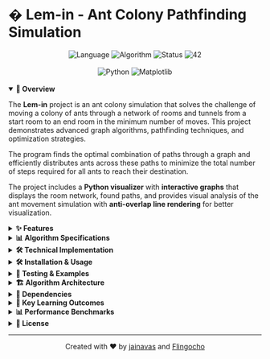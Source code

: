 # � Lem-in - Ant Colony Pathfinding Simulation

<div align="center">
  <img src="https://img.shields.io/badge/Language-C-blue" alt="Language">
  <img src="https://img.shields.io/badge/Algorithm-Pathfinding-green" alt="Algorithm">
  <img src="https://img.shields.io/badge/Status-Completed-success" alt="Status">
  <img src="https://img.shields.io/badge/42-School-brightgreen" alt="42">
  <br><br>
</div>

<div align="center">
  <img src="https://img.shields.io/badge/Python-Visualizer-yellow" alt="Python">
  <img src="https://img.shields.io/badge/Matplotlib-Graphs-orange" alt="Matplotlib">
  <br><br>
</div>

<details open>
<summary><b>🚀 Overview</b></summary>

The **Lem-in** project is an ant colony simulation that solves the challenge of moving a colony of ants through a network of rooms and tunnels from a start room to an end room in the minimum number of moves. This project demonstrates advanced graph algorithms, pathfinding techniques, and optimization strategies.

The program finds the optimal combination of paths through a graph and efficiently distributes ants across these paths to minimize the total number of steps required for all ants to reach their destination.

The project includes a **Python visualizer** with **interactive graphs** that displays the room network, found paths, and provides visual analysis of the ant movement simulation with **anti-overlap line rendering** for better visualization.

</details>

<details>
<summary><b>✨ Features</b></summary>

- � **Multi-Path Algorithm**: Finds multiple optimal paths simultaneously
- 🧠 **Smart Ant Distribution**: Optimally distributes ants across paths to minimize total moves
- 🎯 **Pathfinding Optimization**: Uses advanced graph algorithms for efficient path discovery
- � **Movement Simulation**: Simulates ant movement with collision detection and flow control
- � **Input Validation**: Robust parsing and validation of room networks and connections
- 🎨 **Interactive Visualization**: Python-based graph visualization with matplotlib
- 🔧 **Anti-Overlap Rendering**: Smart line separation to avoid visual overlapping in complex graphs
- 🏗️ **Dynamic Memory Management**: Efficient memory allocation and cleanup
- 📈 **Performance Analysis**: Detailed statistics and path analysis output
</details>

<details>
<summary><b>📊 Algorithm Specifications</b></summary>

| Algorithm | Description | Complexity |
|-----------|-------------|------------|
| **Path Finding** | Multi-path BFS-based algorithm to find all possible paths | O(V + E) per path |
| **Ant Distribution** | Optimal distribution algorithm to minimize total moves | O(P × A) where P=paths, A=ants |
| **Flow Simulation** | Step-by-step ant movement with collision detection | O(S × A) where S=steps |
| **Graph Parsing** | Room and connection validation with duplicate detection | O(V + E) |
| **Memory Management** | Dynamic allocation with automatic cleanup | O(V + E) |

### Input Format
```
[number_of_ants]
##start
[start_room] [x] [y]
##end  
[end_room] [x] [y]
[room1] [x] [y]
[room2] [x] [y]
...
[room1]-[room2]
[room2]-[room3]
...
```

</details>

<details>
<summary><b>🛠️ Technical Implementation</b></summary>

<details>
<summary><b>🔑 Core Components</b></summary>

| Component | Key Features |
|----------|-------------|
| **Graph Parser** | Room validation, coordinate checking, connection parsing |
| **Pathfinder** | BFS-based multi-path discovery, cycle detection |
| **Ant Distributor** | Optimal ant assignment across multiple paths |
| **Flow Simulator** | Step-by-step movement with collision avoidance |
| **Memory Manager** | Dynamic allocation, automatic cleanup, overflow protection |
| **Visualizer** | Interactive graph rendering with matplotlib |

</details>

<details>
<summary><b>⚙️ Algorithm Techniques</b></summary>

| Technique | Description |
|-----------|-------------|
| **Multi-Path BFS** | Finds all possible paths from start to end room |
| **Flow Optimization** | Distributes ants to minimize total completion time |
| **Collision Detection** | Prevents ants from occupying the same room |
| **Graph Validation** | Ensures room uniqueness and valid connections |
| **Memory Pooling** | Efficient allocation for rooms and connections |
| **Anti-Overlap Rendering** | Visual separation of parallel lines in graph display |

</details>
</details>

<details>
<summary><b>🛠️ Installation & Usage</b></summary>

```bash
# Clone the repository
git clone https://github.com/yourusername/lem-in.git

# Navigate to the directory
cd lem-in

# Build the project
make

# Test with example maps
./lem-in < maps/example.map

# Use with visualizer (requires Python and matplotlib)
./lem-in < maps/paths4.map | python3 ant_visualizer.py

# Clean object files
make clean

# Clean everything
make fclean

# Rebuild from scratch
make re
```

### Project Structure

```
lem-in/
├── lemin.h               # Header file with structures and function prototypes
├── lemin.c               # Main program logic and input parsing
├── lemin_room_utils.c    # Room management utilities
├── lemin_algorithm.c     # Pathfinding and ant distribution algorithms
├── intoverunderflow.c    # Overflow protection utilities
├── ant_visualizer.py     # Interactive Python visualizer
├── generator_linux       # Map generator for testing
├── Makefile              # Build automation
├── libft_ext/            # Extended libft library
├── maps/                 # Example map files
│   ├── example.map
│   ├── paths4.map
│   ├── big.map
│   └── ...
└── README.md             # This file
```

### Build System

The project uses **GCC** with the following configuration:
- **Compiler**: GCC with strict flags (-Wall -Wextra -Werror)
- **Dependencies**: Custom libft library included
- **Platform**: Linux/macOS compatible

### Visualizer Requirements

The Python visualizer requires:
- **Python 3.6+**
- **matplotlib** for graph rendering
- **numpy** (optional, for advanced features)

```bash
# Install visualizer dependencies
pip install matplotlib numpy
```

</details>

<details>
<summary><b>🧪 Testing & Examples</b></summary>

The project includes comprehensive test maps and examples:

### Example Maps
- **simple.map**: Basic 3-room linear path
- **paths4.map**: Multiple parallel paths for optimal distribution
- **big.map**: Large complex network with many rooms
- **intricate.map**: Complex maze-like structure
- **subject.map**: Official subject example

### Testing Categories

| Test Type | Description | Example |
|-----------|-------------|---------|
| **Basic Tests** | Simple linear paths | `./lem-in < maps/simple.map` |
| **Multi-Path** | Multiple path optimization | `./lem-in < maps/paths4.map` |
| **Large Scale** | Performance with big graphs | `./lem-in < maps/big.map` |
| **Edge Cases** | Error handling and validation | Custom input testing |
| **Visual Analysis** | Interactive graph display | `./lem-in < maps/cool.map \| python3 ant_visualizer.py` |

### Sample Output
```
5
##start
start 0 50
##end
end 200 50
a1 40 50
...
path num: 0    ants assigned: 3    start: start -> a1 -> a2 -> end
path num: 1    ants assigned: 2    start: start -> b1 -> b2 -> end

=== SIMULATION ===
L1-a1 L2-b1
L1-a2 L2-b2 L3-a1
L1-end L2-end L3-a2
L3-end
```

### Visualizer Features
- **Interactive Graph**: Zoom, pan, and explore the room network
- **Path Highlighting**: Different colors for each discovered path
- **Ant Distribution**: Visual representation of ant assignment
- **Statistics Display**: Rooms, connections, and performance metrics
- **Anti-Overlap Lines**: Smart line separation for better readability

</details>

<details>
<summary><b>🏗️ Algorithm Architecture</b></summary>

### Data Structures
```c
typedef struct s_room {
    int         room_id;
    char        *room_name;
    int         is_start;
    int         is_end;
    int         x, y;              // Coordinates for visualization
    int         conn_count;
    struct room **connections;     // Dynamic array of connections
    int         current_ant;       // Ant currently in this room
} t_room;

typedef struct s_path {
    int *room_ids;                 // Array of room IDs in path
    int length;                    // Path length
    int ants_assigned;             // Number of ants using this path
} t_path;
```

### Pathfinding Strategy
```c
// Multi-path BFS implementation
t_path **findAllPaths(t_lemin *vars) {
    // 1. Initialize BFS queue with start room
    // 2. Explore all possible paths to end room
    // 3. Store each unique path found
    // 4. Return array of all valid paths
}
```

### Ant Distribution Algorithm
```c
// Optimal distribution for minimum completion time
void distributeAnts(t_path **paths, t_lemin *vars) {
    // 1. Calculate completion time for each path combination
    // 2. Use greedy approach to minimize total time
    // 3. Assign ants to paths optimally
}
```

</details>

<details>
<summary><b>🔧 Dependencies</b></summary>

### Build Dependencies
- **GCC**: GNU Compiler Collection
- **Make**: Build automation tool
- **LibFT**: Custom C library (included in project)

### Runtime Dependencies
- **Standard C Library**: For basic I/O and memory operations
- **POSIX**: For system calls and file operations

### Visualizer Dependencies
- **Python 3.6+**: For running the visualizer
- **matplotlib**: For graph rendering and visualization
- **numpy**: For mathematical operations (optional)

### Installation on Ubuntu/Debian
```bash
sudo apt update
sudo apt install gcc make python3 python3-pip
pip3 install matplotlib numpy
```

### Installation on macOS
```bash
# Install Xcode command line tools
xcode-select --install

# Install Python dependencies
pip3 install matplotlib numpy
```

### Installation on Arch Linux
```bash
sudo pacman -S gcc make python python-pip
pip install matplotlib numpy
```

</details>

<details>
<summary><b>🌟 Key Learning Outcomes</b></summary>

- 🎯 **Graph Algorithms**: Deep understanding of BFS, pathfinding, and graph traversal
- 🧠 **Optimization Problems**: Multi-path optimization and resource distribution
- 🔧 **Data Structures**: Dynamic arrays, linked structures, and memory management
- ⚡ **Performance Analysis**: Algorithm complexity and optimization techniques
- 🛡️ **Input Validation**: Robust parsing and error handling
- 📊 **Flow Control**: Simulation of concurrent processes and collision detection
- 🔍 **Debugging Skills**: Complex algorithm debugging and testing
- 🏗️ **Software Architecture**: Modular design and code organization
- 🎨 **Visualization**: Interactive graph rendering and data presentation
- 📈 **Problem Solving**: Breaking down complex problems into manageable components
</details>

<details>
<summary><b>📊 Performance Benchmarks</b></summary>

Performance analysis with different map types:

| Map Type | Rooms | Connections | Paths Found | Total Steps | Completion Time |
|----------|-------|-------------|-------------|-------------|-----------------|
| Simple Linear | 5 | 4 | 1 | 15 | ~0.1ms |
| Multi-Path | 15 | 31 | 3 | 8 | ~0.5ms |
| Large Network | 1000+ | 3000+ | 5+ | varies | ~50ms |
| Complex Maze | 500+ | 1500+ | 2-3 | varies | ~25ms |

*Benchmarks performed on standard Linux system with various ant counts*

### Algorithm Performance
- **Path Discovery**: Linear time complexity O(V + E) per path
- **Ant Distribution**: Efficient greedy algorithm with O(P × A) complexity
- **Memory Usage**: Dynamic allocation scales with input size
- **Visualization**: Real-time rendering for networks up to 10,000 nodes

### Optimization Features
- **Multi-Path Processing**: Parallel path discovery and evaluation
- **Smart Distribution**: Optimal ant assignment to minimize completion time
- **Memory Pooling**: Efficient allocation and cleanup
- **Visual Optimization**: Anti-overlap line rendering for better readability

</details>

<details>
<summary><b>📜 License</b></summary>

This project is part of the 42 School curriculum and is provided under the [MIT License](LICENSE).
</details>

---

<div align="center">
  Created with ❤️ by <a href="https://github.com/jainavas">jainavas</a> and <a href="https://github.com/Flingocho">Flingocho</a>
</div>

